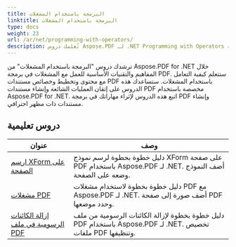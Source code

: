 ```yaml
---
title: البرمجة باستخدام المشغلات
linktitle: البرمجة باستخدام المشغلات
type: docs
weight: 23
url: /ar/net/programming-with-operators/
description: تُعلمك دروس Aspose.PDF لـ .NET Programming with Operators التقنيات الأساسية للعمل مع المشغلات في برمجة PDF.
---
```


ترشدك دروس "البرمجة باستخدام المشغلات" من Aspose.PDF for .NET خلال المفاهيم والتقنيات الأساسية للعمل مع المشغلات في برمجة PDF. ستتعلم كيفية التعامل مع محتوى وتخطيط وخصائص مستندات PDF باستخدام المشغلات. ستساعدك هذه الدروس على إتقان العمليات الشائعة وإنشاء مستندات PDF مخصصة باستخدام Aspose.PDF for .NET. اتبع هذه الدروس لإثراء مهاراتك في برمجة PDF وإنشاء مستندات ذات مظهر احترافي.

## دروس تعليمية
| عنوان | وصف |
| --- | --- | 
| [ارسم XForm على الصفحة](./draw-xform-on-page/) | دليل خطوة بخطوة لرسم نموذج XForm على صفحة PDF باستخدام Aspose.PDF لـ .NET. أضف النموذج وضعه على الصفحة. |  
| [مشغلات PDF](./pdf-operators/) | دليل خطوة بخطوة لاستخدام مشغلات PDF مع Aspose.PDF لـ .NET. أضف صورة إلى صفحة PDF وحدد موضعها. |  
| [إزالة الكائنات الرسومية في ملف PDF](./remove-graphics-objects/) | دليل خطوة بخطوة لإزالة الكائنات الرسومية من ملف PDF باستخدام Aspose.PDF لـ .NET. تخصيص ملفات PDF وتنظيفها. |  